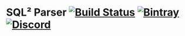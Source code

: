 # SQL² Parser [![Build Status](https://travis-ci.org/quasar-analytics/sql2-parser.svg?branch=master)](https://travis-ci.org/quasar-analytics/sql2-parser) [![Bintray](https://img.shields.io/bintray/v/slamdata-inc/maven-public/sql2-parser.svg)](https://bintray.com/slamdata-inc/maven-public/sql2-parser) [![Discord](https://img.shields.io/discord/373302030460125185.svg?logo=discord)](https://discord.gg/QNjwCg6)
